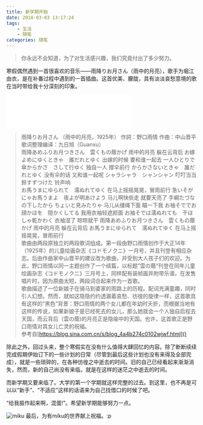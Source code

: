 ```yaml
---
title: 新学期开始
date: 2018-03-03 13:17:24
tags: 
    - 生活
    - 随笔
categories: 随笔
---
```

>你永远不会知道，为了对生活感兴趣，我们究竟付出了多少努力。

寒假偶然遇到一首很喜欢的音乐——雨降りお月さん（雨中的月亮），歌手为堀江由衣，是在补番过程中遇到的一首插曲。这首优美、朦胧，具有淡淡哀愁意境的歌在当时带给我十分深刻的印象。
<!--MORE-->

<iframe frameborder="no" border="0" marginwidth="0" marginheight="0" width=330 height=86 src="//music.163.com/outchain/player?type=2&id=29091584&auto=0&height=66"></iframe>

> 雨降りお月さん （雨中的月亮，1925年）
> 作詞：野口雨情 作曲：中山晋平
> 歌词整理编译：九日旭（Guanxu）<br />
> 雨降あめふりお月つきさん　雲くもの蔭かげ          雨中的月亮 躲在云背后
> お嫁よめにゆくときゃ　誰だれとゆく      出嫁的时候 要和谁一起去
> 一人ひとりで傘からかさ　さして行ゆく          独自一人 撑伞前行
> からかさないときゃ　誰だれとゆく    没有伞的话 又和谁一起呢
> シャラシャラ　シャンシャン      叮叮当当
> 鈴すずつけた          铃声响   <br />
> お馬うまにゆられて　濡ぬれてゆく      在马上摇摇晃晃，冒雨前行
> 急いそがにゃお馬うまよ　夜よが明あけよう    马儿啊快些走 就要天亮了
> 手綱たづなの下したから ちょいと見みたりゃ   马儿从缰绳下面 瞄一下我
> お袖そででお顔かほを　隠かくしてる          我用衣袖轻遮颜面
> お袖そでは濡ぬれても　干ほしゃ乾かわく      衣袖湿了 晾晾就干
> 雨降あめふりお月つきさん　雲くもの蔭かげ          雨中的月亮 躲在云背后
> お馬うまにゆられて　濡ぬれてゆく      在马上摇摇晃晃，冒雨前行<br />
> 歌曲由两段原独立的两段歌词组成。第一段由野口雨情创作于大正14年（1925年）的儿童绘画杂志《コドモノクニ》一月号，并且刊登有相应杂志。后由作曲家中山晋平的建议改为歌曲，并受到大人孩子们的欢迎。为此，野口雨情以同一主题创作了一个续篇，以标题”雲の蔭“刊登在同年儿童绘画杂志《コドモノクニ》三月号上，同样配有装帧画并附带乐谱。在发售唱片时，因为原曲太短，两段词合起来作为一首歌。<br />
> 歌曲描述了一位新娘子在骑马到婆家的雨路上的历程。配词充满童趣，同时引人幻想。然而，就如这隐隐约约透漏着哀愁、彷徨的旋律一样，这首歌具有这样的“黑色”背景：野口雨情的两个女儿都在年幼时夭折，而根据当地有这样的传说，如果新娘子是已经死去的女儿，那么她就会一个人独自启程去天国，而云背后（雲の蔭)的月亮正是隐喻中的天国。也许，这首歌正是野口雨情对其女儿亡灵的祝福。
> <br />参考自[https://blog.sina.com.cn/s/blog_4a4b274c0102wjwf.html]()


除此之外，回过头来，整个寒假实在没有什么值得大肆回忆的内容。除了断断续续完成假期伊始订下的一些计划的日常（尽管到最后这些计划也没有来得及全部完成），就是一些琐碎的，在各种彷徨之中逝去的时间。旧的自己已经看起来渐渐消失，然而，新的自己尚没有来临，就是在这样的迷茫之中逝去的时间。

而新学期又要来临了。大学的第一个学期就这样完整的过去。到这里，也不再是可以以“新手”、“不适应”这样的话语来为自己找借口的时候了吧。

“给我振作起来啊，混蛋!”。希望新学期能够努力一点。

![miku](https://arian-blogs.oss-cn-beijing.aliyuncs.com/18-3-3/20421160.jpg)
最后，为有miku的世界献上祝福。:p